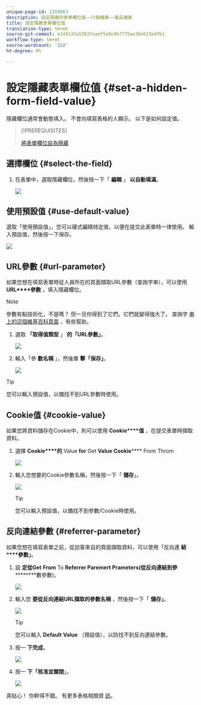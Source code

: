 ```yaml
---
unique-page-id: 2359663
description: 設定隱藏的表單欄位值——行銷檔案——產品檔案
title: 設定隱藏表單欄位值
translation-type: tm+mt
source-git-commit: e149133a5383faaef5e9c9b7775ae36e633ed7b1
workflow-type: tm+mt
source-wordcount: '322'
ht-degree: 0%

---
```



# 設定隱藏表單欄位值 {#set-a-hidden-form-field-value}

隱藏欄位通常會動態填入。 不會向填寫表格的人顯示。 以下是如何設定值。

>[!PREREQUISITES]
>
>[將表單欄位設為隱藏](set-a-form-field-as-hidden.md)

## 選擇欄位 {#select-the-field}

1. 在表單中，選取隱藏欄位，然後按一下「 **編輯** 」 **以自動填滿**。

   ![](assets/autofill.png)

## 使用預設值 {#use-default-value}

選取「使用預設值」，您可以硬式編碼特定值，以便在提交此表單時一律使用。 輸入預設值，然後按一下保存。

![](assets/image2014-9-15-13-3a5-3a27.png)

## URL參數 {#url-parameter}

如果您想在填寫表單時從人員所在的頁面擷取URL參數（查詢字串），可以使用 **URL****參數** ，填入隱藏欄位。

>[!NOTE]
>
>參數有點技術化，不是嗎？ 但一旦你得到了它們，它們就變得強大了。 查詢字 [串上的這個維基百科頁面](http://en.wikipedia.org/wiki/Query_string) ，有些幫助。

1. 選取 **「取得值類型** 」 **的「URL參數」**。

   ![](assets/image2014-9-15-13-3a6-3a48.png)

1. 輸入「參 **數名稱** 」，然後單 **擊「保存」**。

   ![](assets/image2014-9-15-13-3a7-3a35.png)

>[!TIP]
>
>您可以輸入預設值，以備找不到URL參數時使用。

## Cookie值 {#cookie-value}

如果您將資料儲存在Cookie中，則可以使用 **Cookie****值** ，在提交表單時擷取資料。

1. 選擇 **Cookie****的** Value **for** Get **Value Cookie****** From Throm

   ![](assets/image2014-9-15-13-3a8-3a21.png)

1. 輸入您想要的Cookie參數名稱，然後按一下「 **儲存**」。

   ![](assets/image2014-9-15-13-3a8-3a43.png)

   >[!TIP]
   >
   >您可以輸入預設值，以備找不到參數/Cookie時使用。

## 反向連結參數 {#referrer-parameter}

如果您想在填寫表單之前，從訪客來自的頁面擷取資料，可以使用「反向連 **結****參數」**。

1. 設 **定從Get** **From** To **Referrer Paremert Prameters(從反向連結到參**********&#x200B;數參數)。

   ![](assets/image2014-9-15-13-3a9-3a31.png)

1. 輸入您 **要從反向連結URL擷取的參數名稱** ，然後按一下「 **儲存」**。

   ![](assets/image2014-9-15-13-3a9-3a56.png)

   >[!TIP]
   >
   >您可以輸入 **Default** **Value** （預設值），以防找不到反向連結參數。

1. 按一 **下完成**。

   ![](assets/image2014-9-15-13-3a10-3a26.png)

1. 按一 **下「核准並關閉**」。

   ![](assets/image2014-9-15-13-3a10-3a43.png)

真貼心！ 你幹得不錯。 有更多表格相關資 [訊](http://docs.marketo.com/display/docs/forms)。
